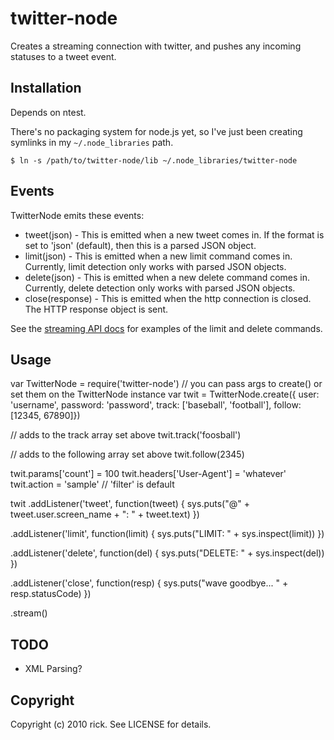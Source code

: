 # twitter-node

Creates a streaming connection with twitter, and pushes any incoming statuses to a tweet event.

## Installation

Depends on ntest.

There's no packaging system for node.js yet, so I've just been creating symlinks
in my `~/.node_libraries` path.

    $ ln -s /path/to/twitter-node/lib ~/.node_libraries/twitter-node

## Events

TwitterNode emits these events:

* tweet(json) - This is emitted when a new tweet comes in.  If the format is set to 'json' (default), then this is a parsed JSON object.
* limit(json) - This is emitted when a new limit command comes in.  Currently, limit detection only works with parsed JSON objects.
* delete(json) - This is emitted when a new delete command comes in.  Currently, delete detection only works with parsed JSON objects.
* close(response) - This is emitted when the http connection is closed.  The HTTP response object is sent.

See the [streaming API docs][api-docs] for examples of the limit and delete commands.

[api-docs]: http://apiwiki.twitter.com/Streaming-API-Documentation

## Usage

var TwitterNode = require('twitter-node')
// you can pass args to create() or set them on the TwitterNode instance
var twit = TwitterNode.create({
  user: 'username', 
  password: 'password',
  track: ['baseball', 'football'],
  follow: [12345, 67890]})

// adds to the track array set above
twit.track('foosball')

// adds to the following array set above
twit.follow(2345)

twit.params['count'] = 100
twit.headers['User-Agent'] = 'whatever'
twit.action = 'sample' // 'filter' is default

twit
  .addListener('tweet', function(tweet) {
    sys.puts("@" + tweet.user.screen_name + ": " + tweet.text)
  })

  .addListener('limit', function(limit) {
    sys.puts("LIMIT: " + sys.inspect(limit))
  })

  .addListener('delete', function(del) {
    sys.puts("DELETE: " + sys.inspect(del))
  })

  .addListener('close', function(resp) {
    sys.puts("wave goodbye... " + resp.statusCode)
  })

  .stream()

## TODO

* XML Parsing?

## Copyright

Copyright (c) 2010 rick. See LICENSE for details.
